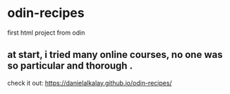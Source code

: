 # odin-recipes
first html project from odin

## at start, i tried many online courses, no one was so particular and thorough .


check it out:
https://danielalkalay.github.io/odin-recipes/
